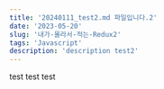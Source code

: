 ```yaml
---
title: '20240111_test2.md 파일입니다.2'
date: '2023-05-20'
slug: '내가-몰라서-적는-Redux2'
tags: 'Javascript'
description: 'description test2'
---
```


test
test
test
